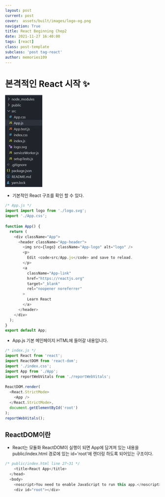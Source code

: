 ```yaml
---
layout: post
current: post
cover:  assets/built/images/logo-og.png
navigation: True
title: React Beginning Chep2
date: 2021-11-27 16:40:00
tags: [react]
class: post-template
subclass: 'post tag-react'
author: memories109
---
```



# 본격적인 React 시작  ✨
  ![react](/assets/images/react/folder.png)
  - 기본적인 React 구조를 확인 할 수 있다. 
  
~~~javascript
/* App.js */
import import logo from './logo.svg';
import './App.css';

function App() {
  return (
    <div className="App">
      <header className="App-header">
        <img src={logo} className="App-logo" alt="logo" />
        <p>
          Edit <code>src/App.js</code> and save to reload.
        </p>
        <a
          className="App-link"
          href="https://reactjs.org"
          target="_blank"
          rel="noopener noreferrer"
        >
          Learn React
        </a>
      </header>
    </div>
  );
}
export default App;
~~~
- App.js 기본 메인페이지 HTML에 들어갈 내용입니다.  

~~~javascript
/* index.js */
import React from 'react';
import ReactDOM from 'react-dom';
import './index.css';
import App from './App';
import reportWebVitals from './reportWebVitals';

ReactDOM.render(
  <React.StrictMode>
    <App />
  </React.StrictMode>,
  document.getElementById('root')
);
reportWebVitals();
~~~

## ReactDOM이란 
-  React는 모듈화 ReactDOM이 실행이 되면 App에 담겨져 있는 내용을 public/index.html 경로에 있는 id='root'에 렌더링 하도록 되어있는 구조이다. 

~~~javascript
/* public/index.html line 27~31 */
    <title>React App</title>
  </head>
  <body>
    <noscript>You need to enable JavaScript to run this app.</noscript>
    <div id="root"></div>
~~~